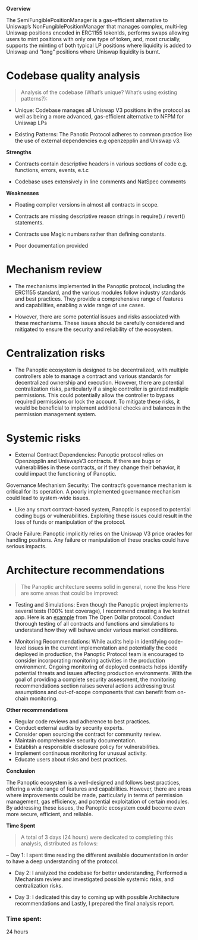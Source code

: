 **Overview**

The SemiFungiblePositionManager is a gas-efficient alternative to Uniswap’s NonFungiblePositionManager that manages complex, multi-leg Uniswap positions encoded in ERC1155 tokenIds, performs swaps allowing users to mint positions with only one type of token, and, most crucially, supports the minting of both typical LP positions where liquidity is added to Uniswap and “long” positions where Uniswap liquidity is burnt.

# Codebase quality analysis
 
> Analysis of the codebase (What’s unique? What’s using existing patterns?): 
 
- Unique: Codebase manages all Uniswap V3 positions in the protocol as well as
being a more advanced, gas-efficient alternative to NFPM for Uniswap LPs
 
- Existing Patterns: The Panotic Protocol adheres to common practice like the use of external dependencies e.g openzepplin and Uniswap v3.
  
**Strengths**
 
- Contracts contain descriptive headers in various sections of code e.g. functions, errors, events, e.t.c
 
- Codebase uses extensively in line comments and NatSpec comments
 
**Weaknesses**
 
- Floating compiler versions in almost all contracts in scope.
 
- Contracts are missing descriptive reason strings in  require() / revert() statements.
 
- Contracts use Magic numbers rather than defining constants. 
 
- Poor documentation provided
 
# Mechanism review

- The mechanisms implemented in the Panoptic protocol, including the ERC1155 standard, and the various modules follow industry standards and best practices. They provide a comprehensive range of features and capabilities, enabling a wide range of use cases.
 
- However, there are some potential issues and risks associated with these mechanisms. These issues should be carefully considered and mitigated to ensure the security and reliability of the ecosystem.

# Centralization risks
 
- The Panoptic ecosystem is designed to be decentralized, with multiple controllers able to manage a contract and various standards for decentralized ownership and execution. However, there are potential centralization risks, particularly if a single controller is granted multiple permissions. This could potentially allow the controller to bypass required permissions or lock the account. To mitigate these risks, it would be beneficial to implement additional checks and balances in the permission management system.

# Systemic risks

-  External Contract Dependencies: Panoptic protocol relies on Openzepplin and UniswapV3 contracts. If there are bugs or vulnerabilities in these contracts, or if they change their behavior, it could impact the functioning of Panoptic.

 Governance Mechanism Security: The contract’s governance mechanism is critical for its operation. A poorly implemented governance mechanism could lead to system-wide issues.

- Like any smart contract-based system, Panoptic is exposed to potential coding bugs or vulnerabilities. Exploiting these issues could result in the loss of funds or manipulation of the protocol.

 Oracle Failure: Panoptic implicitly relies on the Uniswap V3 price oracles for handling positions. Any failure or manipulation of these oracles could have serious impacts.
 
# Architecture recommendations
 
> The Panoptic architecture seems solid in general, none the less Here are some areas that could be improved:

- Testing and Simulations: Even though the Panoptic project implements several tests (100% test coverage), I recommend creating a live testnet app. Here is an [example](https://app.opendollar.com/) from The Open Dollar protocol. Conduct thorough testing of all contracts and functions and simulations to understand how they will behave under various market conditions.

- Monitoring Recommendations: While audits help in identifying code-level issues in the current implementation and potentially the code deployed in production, the Panoptic Protocol team is encouraged to consider incorporating monitoring activities in the production environment. Ongoing monitoring of deployed contracts helps identify potential threats and issues affecting production environments. With the goal of providing a complete security assessment, the monitoring recommendations section raises several actions addressing trust assumptions and out-of-scope components that can benefit from on-chain monitoring.



**Other recommendations**
 
- Regular code reviews and adherence to best practices.
- Conduct external audits by security experts.
- Consider open sourcing the contract for community review.
- Maintain comprehensive security documentation.
- Establish a responsible disclosure policy for vulnerabilities.
- Implement continuous monitoring for unusual activity.
- Educate users about risks and best practices.
 
**Conclusion**

The Panoptic ecosystem is a well-designed and follows best practices, offering a wide range of features and capabilities. However, there are areas where improvements could be made, particularly in terms of permission management, gas efficiency, and potential exploitation of certain modules. By addressing these issues, the Panoptic ecosystem could become even more secure, efficient, and reliable.

**Time Spent**

> A total of 3 days (24 hours) were dedicated to completing this analysis, distributed as follows:
 
– Day 1: I spent time reading the different available documentation in order to have a deep understanding of the protocol.
 
- Day 2: I analyzed the codebase for better  understanding, Performed a Mechanism review and investigated possible systemic risks, and centralization risks. 
 
- Day 3: I dedicated this day to coming up with possible Architecture recommendations and Lastly, I prepared the final analysis report.


### Time spent:
24 hours